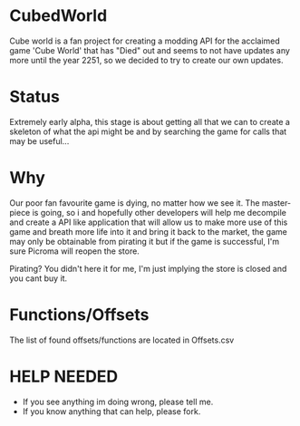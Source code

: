 # CubedWorld
Cube world is a fan project for creating a modding API for the acclaimed game 'Cube World' that has "Died" out and seems to not have updates any more until the year 2251, so we decided to try to create our own updates.

Status
======
Extremely early alpha, this stage is about getting all that we can to create a skeleton of what the api might be and by searching the game for calls that may be useful...

Why
======
Our poor fan favourite game is dying, no matter how we see it. The master-piece is going, so i and hopefully other developers will help me decompile and create a API like application that will allow us to make more use of this game and breath more life into it and bring it back to the market, the game may only be obtainable from pirating it but if the game is successful, I'm sure Picroma will reopen the store.

Pirating?
You didn't here it for me, I'm just implying the store is closed and you cant buy it.

Functions/Offsets
======
The list of found offsets/functions are located in Offsets.csv

HELP NEEDED
======
* If you see anything im doing wrong, please tell me.
* If you know anything that can help, please fork.
